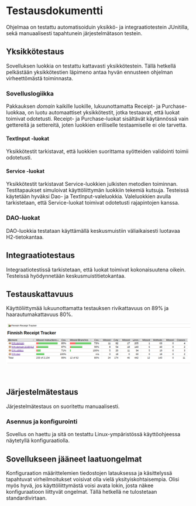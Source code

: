 # Testausdokumentti
Ohjelmaa on testattu automatisoiduin yksikkö- ja integraatiotestein JUnitilla, sekä manuaalisesti tapahtunein järjestelmätason testein.

## Yksikkötestaus
Sovelluksen luokkia on testattu kattavasti yksikkötestein. Tällä hetkellä pelkästään yksikkötestien läpimeno antaa hyvän ennusteen ohjelman virheettömästä toiminnasta.

### Sovelluslogiikka
Pakkauksen _domain_ kaikille luokille, lukuunottamatta Receipt- ja Purchase-luokkaa, on luotu automaattiset yksikkötestit, jotka testaavat, että luokat toimivat odotetusti. Receipt- ja Purchase-luokat sisältävät käytännössä vain gettereitä ja settereitä, joten luokkien erilliselle testaamiselle ei ole tarvetta.

#### TextInput -luokat
Yksikkötestit tarkistavat, että luokkien suorittama syötteiden validointi toimii odotetusti.

#### Service -luokat
Yksikkötestit tarkistavat Service-luokkien julkisten metodien toiminnan. Testitapaukset simuloivat käyttöliittymän luokkiin tekemiä kutsuja. Testeissä käytetään hyväksi Dao- ja TextInput-valeluokkia. Valeluokkien avulla tarkistetaan, että Service-luokat toimivat odotetusti rajapintojen kanssa.

### DAO-luokat
DAO-luokkia testataan käyttämällä keskusmuistiin väliaikaisesti luotavaa H2-tietokantaa.

## Integraatiotestaus
Integraatiotestissä tarkistetaan, että luokat toimivat kokonaisuutena oikein. Testeissä hyödynnetään keskusmuistitietokantaa.

## Testauskattavuus
Käyttöliittymää lukuunottamatta testauksen rivikattavuus on 89% ja haarautumakattavuus 80%.

![Diagram](./kuvat/testauskattavuus.png)

<BR>

## Järjestelmätestaus
Järjestelmätestaus on suoritettu manuaalisesti.

### Asennus ja konfigurointi
Sovellus on haettu ja sitä on testattu Linux-ympäristössä käyttöohjeessa näytetyllä konfiguraatiolla.

## Sovellukseen jääneet laatuongelmat
Konfiguraation määrittelemien tiedostojen latauksessa ja käsittelyssä tapahtuvat virheilmoitukset voisivat olla vielä yksityiskohtaisempia. Olisi myös hyvä, jos käyttöliittymästä voisi avata lokin, josta näkee konfiguraatioon liittyvät ongelmat. Tällä hetkellä ne tulostetaan standardivirtaan.